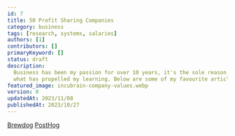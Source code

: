 ```yaml
---
id: 7
title: 50 Profit Sharing Companies
category: business
tags: [research, systems, salaries]
authors: [1]
contributors: []
primaryKeyword: []
status: draft
description:
  Business has been my passion for over 10 years, it's the sole reason I got into development and
  what has propelled my learning. Below are some of my favourite articles I've read over the years.
featured_image: incubrain-company-values.webp
version: 0
updatedAt: 2023/11/08
publishedAt: 2023/10/27
---
```


[Brewdog](https://downloads.ctfassets.net/b0qgo9rl751g/19GdFhDUKznjZIWibGjhnm/f3207bd8a6d705feed924d5671b46e92/brewdog_cbs_workbook.pdf)
[PostHog](https://posthog.com/handbook)
